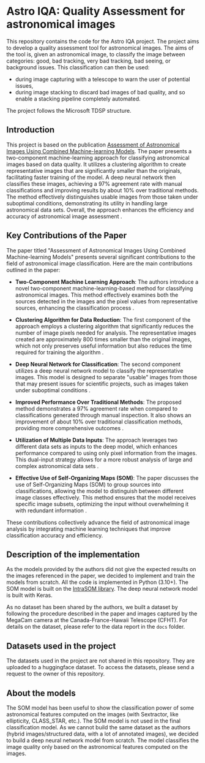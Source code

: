  # Astro IQA: Quality Assessment for astronomical images

This repository contains the code for the Astro IQA project. The project aims to develop a quality assessment tool for astronomical images. 
The aims of the tool is, given an astronomical image, to classify the image between categories: good, bad tracking, very bad tracking, bad seeing, or background issues.
This classification can then be used:
- during image capturing with a telescope to warn the user of potential issues,
- during image stacking to discard bad images of bad quality, and so enable a stacking pipeline completely automated.

The project follows the Microsoft TDSP structure.

## Introduction

This project is based on the publication [Assessment of Astronomical Images Using Combined Machine-learning Models](https://doi.org/10.3847/1538-3881/ab7938).
The paper presents a two-component machine-learning approach for classifying astronomical images based on data quality. It utilizes a clustering algorithm to create representative images that are significantly smaller than the originals, facilitating faster training of the model. A deep neural network then classifies these images, achieving a 97% agreement rate with manual classifications and improving results by about 10% over traditional methods. The method effectively distinguishes usable images from those taken under suboptimal conditions, demonstrating its utility in handling large astronomical data sets. Overall, the approach enhances the efficiency and accuracy of astronomical image assessment .

## Key Contributions of the Paper

The paper titled "Assessment of Astronomical Images Using Combined Machine-learning Models" presents several significant contributions to the field of astronomical image classification. Here are the main contributions outlined in the paper:

- **Two-Component Machine Learning Approach**: The authors introduce a novel two-component machine-learning-based method for classifying astronomical images. This method effectively examines both the sources detected in the images and the pixel values from representative sources, enhancing the classification process .

- **Clustering Algorithm for Data Reduction**: The first component of the approach employs a clustering algorithm that significantly reduces the number of image pixels needed for analysis. The representative images created are approximately 800 times smaller than the original images, which not only preserves useful information but also reduces the time required for training the algorithm .

- **Deep Neural Network for Classification**: The second component utilizes a deep neural network model to classify the representative images. This model is designed to separate "usable" images from those that may present issues for scientific projects, such as images taken under suboptimal conditions .

- **Improved Performance Over Traditional Methods**: The proposed method demonstrates a 97% agreement rate when compared to classifications generated through manual inspection. It also shows an improvement of about 10% over traditional classification methods, providing more comprehensive outcomes .

- **Utilization of Multiple Data Inputs**: The approach leverages two different data sets as inputs to the deep model, which enhances performance compared to using only pixel information from the images. This dual-input strategy allows for a more robust analysis of large and complex astronomical data sets .

- **Effective Use of Self-Organizing Maps (SOM)**: The paper discusses the use of Self-Organizing Maps (SOM) to group sources into classifications, allowing the model to distinguish between different image classes effectively. This method ensures that the model receives specific image subsets, optimizing the input without overwhelming it with redundant information .

These contributions collectively advance the field of astronomical image analysis by integrating machine learning techniques that improve classification accuracy and efficiency.

## Description of the implementation

As the models provided by the authors did not give the expected results on the images referenced in the paper, we decided to implement and train the models from scratch. All the code is implemented in Python (3.10+).
The SOM model is built on the [IntraSOM library](https://github.com/InTRA-USP/IntraSOM).
The deep neural network model is built with Keras.

As no dataset has been shared by the authors, we built a dataset by following the procedure described in the paper and images captured by the MegaCam camera at the Canada-France-Hawaii Telescope (CFHT). 
For details on the dataset, please refer to the data report in the `docs` folder.

## Datasets used in the project

The datasets used in the project are not shared in this repository. They are uploaded to a huggingface dataset. 
To access the datasets, please send a request to the owner of this repository.

## About the models

The SOM model has been useful to show the classification power of some astronomical features computed on the images (with Sextractor, like ellipticity, CLASS_STAR, etc.). The SOM model is not used in the final classification model.
As we cannot build the same dataset as the authors (hybrid images/structured data, with a lot of annotated images), we decided to build a deep neural network model from scratch. The model classifies the image quality only based on the astronomical features computed on the images.